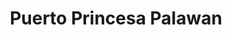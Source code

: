 ---
title: Puerto Princesa Palawan
url: /puerto-princesa-palawan/
latitude: 9.802
longitude: 118.749
---